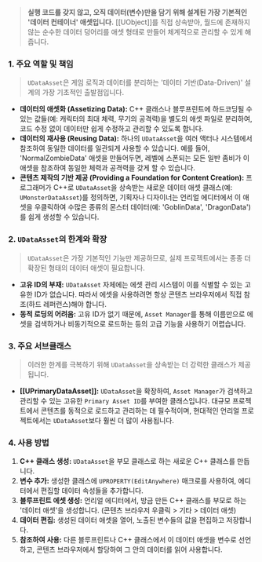 > **실행 코드를 갖지 않고, 오직 데이터(변수)만을 담기 위해 설계된 가장 기본적인 '데이터 컨테이너' 애셋입니다.** [[UObject]]를 직접 상속받아, 월드에 존재하지 않는 순수한 데이터 덩어리를 애셋 형태로 만들어 체계적으로 관리할 수 있게 해줍니다.

### **1. 주요 역할 및 책임**
> `UDataAsset`은 게임 로직과 데이터를 분리하는 '데이터 기반(Data-Driven)' 설계의 가장 기초적인 출발점입니다.
* **데이터의 애셋화 (Assetizing Data):**
    C++ 클래스나 블루프린트에 하드코딩될 수 있는 값들(예: 캐릭터의 최대 체력, 무기의 공격력)을 별도의 애셋 파일로 분리하여, 코드 수정 없이 데이터만 쉽게 수정하고 관리할 수 있도록 합니다.
* **데이터의 재사용 (Reusing Data):**
    하나의 `UDataAsset`을 여러 액터나 시스템에서 참조하여 동일한 데이터를 일관되게 사용할 수 있습니다. 예를 들어, 'NormalZombieData' 애셋을 만들어두면, 레벨에 스폰되는 모든 일반 좀비가 이 애셋을 참조하여 동일한 체력과 공격력을 갖게 할 수 있습니다.
* **콘텐츠 제작의 기반 제공 (Providing a Foundation for Content Creation):**
    프로그래머가 C++로 `UDataAsset`을 상속받는 새로운 데이터 애셋 클래스(예: `UMonsterDataAsset`)를 정의하면, 기획자나 디자이너는 언리얼 에디터에서 이 애셋을 우클릭하여 수많은 종류의 몬스터 데이터(예: 'GoblinData', 'DragonData')를 쉽게 생성할 수 있습니다.

### **2. `UDataAsset`의 한계와 확장**
> `UDataAsset`은 가장 기본적인 기능만 제공하므로, 실제 프로젝트에서는 종종 더 확장된 형태의 데이터 애셋이 필요합니다.
* **고유 ID의 부재:**
    `UDataAsset` 자체에는 에셋 관리 시스템이 이를 식별할 수 있는 고유한 ID가 없습니다. 따라서 에셋을 사용하려면 항상 콘텐츠 브라우저에서 직접 참조(하드 레퍼런스)해야 합니다.
* **동적 로딩의 어려움:**
    고유 ID가 없기 때문에, `Asset Manager`를 통해 이름만으로 에셋을 검색하거나 비동기적으로 로드하는 등의 고급 기능을 사용하기 어렵습니다.

### **3. 주요 서브클래스**
> 이러한 한계를 극복하기 위해 `UDataAsset`을 상속받는 더 강력한 클래스가 제공됩니다.
* **[[UPrimaryDataAsset]]:**
    `UDataAsset`을 확장하여, `Asset Manager`가 검색하고 관리할 수 있는 고유한 `Primary Asset ID`를 부여한 클래스입니다. 대규모 프로젝트에서 콘텐츠를 동적으로 로드하고 관리하는 데 필수적이며, 현대적인 언리얼 프로젝트에서는 `UDataAsset`보다 훨씬 더 많이 사용됩니다.

### **4. 사용 방법**
1. **C++ 클래스 생성:** `UDataAsset`을 부모 클래스로 하는 새로운 C++ 클래스를 만듭니다.
2. **변수 추가:** 생성한 클래스에 `UPROPERTY(EditAnywhere)` 매크로를 사용하여, 에디터에서 편집할 데이터 속성들을 추가합니다.
3. **블루프린트 에셋 생성:** 언리얼 에디터에서, 방금 만든 C++ 클래스를 부모로 하는 '데이터 애셋'을 생성합니다. (콘텐츠 브라우저 우클릭 > 기타 > 데이터 애셋)
4. **데이터 편집:** 생성된 데이터 애셋을 열어, 노출된 변수들의 값을 편집하고 저장합니다.
5. **참조하여 사용:** 다른 블루프린트나 C++ 클래스에서 이 데이터 애셋을 변수로 선언하고, 콘텐츠 브라우저에서 할당하여 그 안의 데이터를 읽어 사용합니다.
